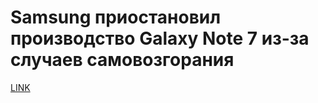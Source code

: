 # Samsung приостановил производство Galaxy Note 7 из-за случаев самовозгорания



[LINK](https://varlamov.ru/2007770.html)